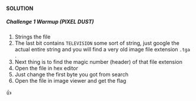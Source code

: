 #### SOLUTION 
##### Challenge 1 Warmup (PIXEL DUST)

1. Strings the file 
2. The last bit contains `TELEVISION` some sort of string, just google the actual entire string and you will find a very old image file extension `.tga` . 
3. Next thing is to find the magic number (header) of that file extension
4. Open the file in hex editor 
5. Just change the first byte you got from search
6. Open the file in image viewer and get the flag

👍
